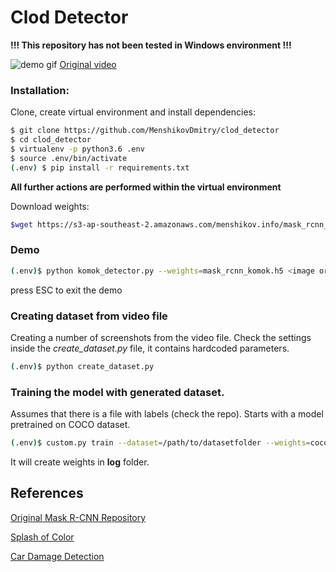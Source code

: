 # Clod Detector
**!!! This repository has not been tested in Windows environment !!!**


![demo gif](demo.gif?raw=true "Pic")
[Original video](https://drive.google.com/file/d/1yEiiakDfC5v6omWZgEPXK8ji182_KfGC/view?usp=sharing)

### Installation:
Clone, create virtual environment and install dependencies:
```sh
$ git clone https://github.com/MenshikovDmitry/clod_detector
$ cd clod_detector
$ virtualenv -p python3.6 .env
$ source .env/bin/activate
(.env) $ pip install -r requirements.txt
```

**All further actions are performed within the virtual environment**

Download weights:
```sh
$wget https://s3-ap-southeast-2.amazonaws.com/menshikov.info/mask_rcnn_komok.h5
```

### Demo
```bash
(.env)$ python komok_detector.py --weights=mask_rcnn_komok.h5 <image or video file>
```
press ESC to exit the demo


### Creating dataset from video file
Creating a number of screenshots from the video file.
Check the settings inside the _create_dataset.py_ file, it contains hardcoded parameters.
```sh
(.env)$ python create_dataset.py
```

### Training the model with generated dataset. 
Assumes that there is a file with labels (check the repo).
Starts with a model pretrained on COCO dataset.
```sh
(.env)$ custom.py train --dataset=/path/to/datasetfolder --weights=coco
```
It will create weights in **log** folder.

## References
[Original Mask R-CNN Repository](https://github.com/matterport/Mask_RCNN)

[Splash of Color](https://engineering.matterport.com/splash-of-color-instance-segmentation-with-mask-r-cnn-and-tensorflow-7c761e238b46)

[Car Damage Detection](https://www.analyticsvidhya.com/blog/2018/07/building-mask-r-cnn-model-detecting-damage-cars-python/)


